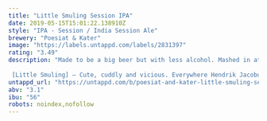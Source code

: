 ```yaml
---
title: "Little Smuling Session IPA"
date: 2019-05-15T15:01:22.138910Z
style: "IPA - Session / India Session Ale"
brewery: "Poesiat & Kater"
image: "https://labels.untappd.com/labels/2831397"
rating: "3.49"
description: "Made to be a big beer but with less alcohol. Mashed in at a high temperature for a full body and juiced up with citrus and tropical fruit hops. Proof that LITTLE is the new big.  [Little Smuling] – Cute, cuddly and vicious. Everywhere Hendrik Jacobus Smuling went, Little Smuling came too. Beware though! Small dog, BIG BITE."
untappd_url: "https://untappd.com/b/poesiat-and-kater-little-smuling-session-ipa/2831397"
abv: "3.1"
ibu: "56"
robots: noindex,nofollow
---
```

